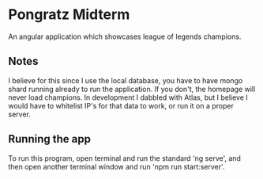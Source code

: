 # Pongratz Midterm
An angular application which showcases league of legends champions.

## Notes
I believe for this since I use the local database, you have to have mongo shard running already to run the application. If you don't, the homepage will never load champions.
In development I dabbled with Atlas, but I believe I would have to whitelist IP's for that data to work, or run it on a proper server.

## Running the app
To run this program, open terminal and run the standard 'ng serve', and then open another terminal window and run 'npm run start:server'.